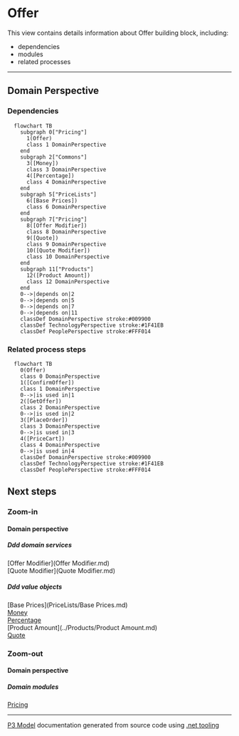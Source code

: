 ﻿
# Offer

This view contains details information about Offer building block, including:
- dependencies
- modules
- related processes  

---



## Domain Perspective


### Dependencies

```mermaid
  flowchart TB
    subgraph 0["Pricing"]
      1(Offer)
      class 1 DomainPerspective
    end
    subgraph 2["Commons"]
      3([Money])
      class 3 DomainPerspective
      4([Percentage])
      class 4 DomainPerspective
    end
    subgraph 5["PriceLists"]
      6([Base Prices])
      class 6 DomainPerspective
    end
    subgraph 7["Pricing"]
      8([Offer Modifier])
      class 8 DomainPerspective
      9([Quote])
      class 9 DomainPerspective
      10([Quote Modifier])
      class 10 DomainPerspective
    end
    subgraph 11["Products"]
      12([Product Amount])
      class 12 DomainPerspective
    end
    0-->|depends on|2
    0-->|depends on|5
    0-->|depends on|7
    0-->|depends on|11
    classDef DomainPerspective stroke:#009900
    classDef TechnologyPerspective stroke:#1F41EB
    classDef PeoplePerspective stroke:#FFF014
```

### Related process steps

```mermaid
  flowchart TB
    0(Offer)
    class 0 DomainPerspective
    1([ConfirmOffer])
    class 1 DomainPerspective
    0-->|is used in|1
    2([GetOffer])
    class 2 DomainPerspective
    0-->|is used in|2
    3([PlaceOrder])
    class 3 DomainPerspective
    0-->|is used in|3
    4([PriceCart])
    class 4 DomainPerspective
    0-->|is used in|4
    classDef DomainPerspective stroke:#009900
    classDef TechnologyPerspective stroke:#1F41EB
    classDef PeoplePerspective stroke:#FFF014
```

## Next steps


### Zoom-in


#### Domain perspective


##### Ddd domain services

[Offer Modifier](Offer Modifier.md)  
[Quote Modifier](Quote Modifier.md)  

##### Ddd value objects

[Base Prices](PriceLists/Base Prices.md)  
[Money](../Commons/Money.md)  
[Percentage](../Commons/Percentage.md)  
[Product Amount](../Products/Product Amount.md)  
[Quote](Quote.md)  

### Zoom-out


#### Domain perspective


##### Domain modules

[Pricing](Pricing.md)  

---

[P3 Model](https://github.com/P3-model/P3-model) documentation generated from source code using [.net tooling](https://github.com/P3-model/P3-model-dotnet)
